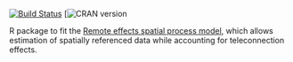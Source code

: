 [![Build Status](https://travis-ci.org/jmhewitt/telefit.svg?branch=master)](https://travis-ci.org/jmhewitt/telefit)
[![CRAN version](http://www.r-pkg.org/badges/version-last-release/telefit)

R package to fit the [Remote effects spatial process model](https://arxiv.org/abs/1612.06303),
which allows estimation of spatially referenced data while accounting
for teleconnection effects.
